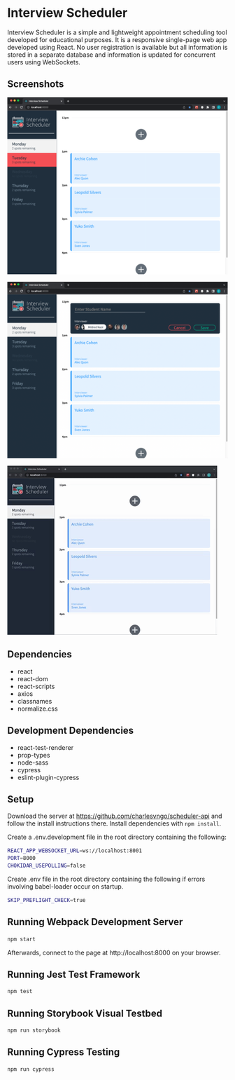 # Interview Scheduler
Interview Scheduler is a simple and lightweight appointment scheduling tool developed for educational purposes. It is a responsive single-page web app developed using React. No user registration is available but all information is stored in a separate database and information is updated for concurrent users using WebSockets.

## Screenshots

!["Screenshot of home page"](https://github.com/charlesvngo/scheduler/blob/master/docs/Homepage.png?raw=true)

!["Screenshot of form element"](https://github.com/charlesvngo/scheduler/blob/master/docs/Create%20Form.png?raw=true)

!["Gif of creating and deleting an appointment"](https://github.com/charlesvngo/scheduler/blob/master/docs/Create%20and%20Delete.gif?raw=true)

## Dependencies
- react
- react-dom
- react-scripts
- axios
- classnames
- normalize.css

## Development Dependencies
- react-test-renderer
- prop-types
- node-sass
- cypress
- eslint-plugin-cypress

## Setup

Download the server at https://github.com/charlesvngo/scheduler-api and follow the install instructions there.
Install dependencies with `npm install`.

Create a .env.development file in the root directory containing the following:
```sh
REACT_APP_WEBSOCKET_URL=ws://localhost:8001
PORT=8000
CHOKIDAR_USEPOLLING=false
```

Create .env file in the root directory containing the following if errors involving babel-loader occur on startup. 

```sh
SKIP_PREFLIGHT_CHECK=true
```

## Running Webpack Development Server

```sh
npm start
```

Afterwards, connect to the page at http://localhost:8000 on your browser.

## Running Jest Test Framework

```sh
npm test
```

## Running Storybook Visual Testbed

```sh
npm run storybook
```

## Running Cypress Testing

```sh
npm run cypress
```

